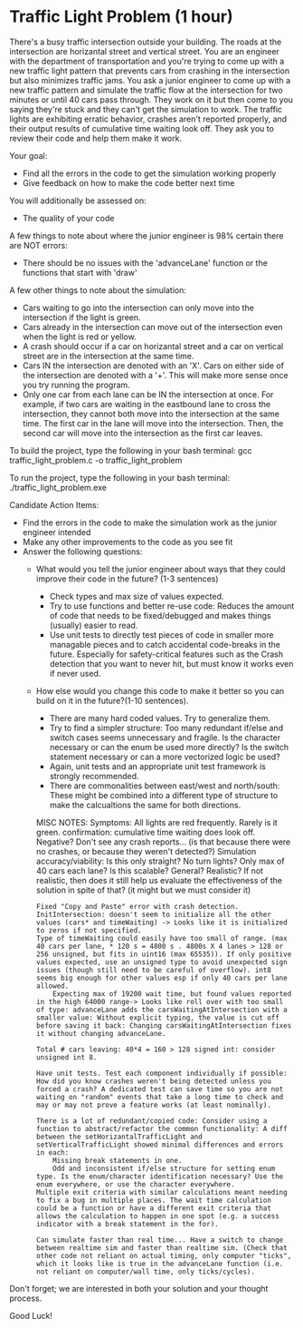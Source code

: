# Traffic Light Problem (1 hour)

There's a busy traffic intersection outside your building. The roads at the intersection are horizantal street and vertical street. 
You are an engineer with the department of transportation and you're trying to come up with a new traffic light pattern that 
prevents cars from crashing in the intersection but also minimizes traffic jams. You ask a junior engineer to come up with a new 
traffic pattern and simulate the traffic flow at the intersection for two minutes or until 40 cars pass through. They work on it 
but then come to you saying they're stuck and they can't get the simulation to work. The traffic lights are exhibiting erratic 
behavior, crashes aren't reported properly, and their output results of cumulative time waiting look off. They ask you to review 
their code and help them make it work.

Your goal:
- Find all the errors in the code to get the simulation working properly
- Give feedback on how to make the code better next time

You will additionally be assessed on:
- The quality of your code

A few things to note about where the junior engineer is 98% certain there are NOT errors:
- There should be no issues with the 'advanceLane' function or the functions that start with 'draw'

A few other things to note about the simulation:
- Cars waiting to go into the intersection can only move into the intersection if the light is green.
- Cars already in the intersection can move out of the intersection even when the light is red or yellow.
- A crash should occur if a car on horizantal street and a car on vertical street are in the intersection at the same time.
- Cars IN the intersection are denoted with an 'X'. Cars on either side of the intersection are denoted with a '+'. 
  This will make more sense once you try running the program.
- Only one car from each lane can be IN the intersection at once. For example, if two cars are waiting in the eastbound 
  lane to cross the intersection, they cannot both move into the intersection at the same time. The first car in the 
  lane will move into the intersection. Then, the second car will move into the intersection as the first car leaves. 

To build the project, type the following in your bash terminal:
gcc traffic_light_problem.c -o traffic_light_problem

To run the project, type the following in your bash terminal:
./traffic_light_problem.exe

Candidate Action Items:
- Find the errors in the code to make the simulation work as the junior engineer intended
- Make any other improvements to the code as you see fit
- Answer the following questions:
  - What would you tell the junior engineer about ways that they could improve their code in the future? (1-3 sentences)
    - Check types and max size of values expected.
	- Try to use functions and better re-use code: Reduces the amount of code that needs to be fixed/debugged and makes things (usually) easier to read.
	- Use unit tests to directly test pieces of code in smaller more managable pieces and to catch accidental code-breaks in the future. Especially for safety-critical features such as the Crash detection that you want to never hit, but must know it works even if never used.
  - How else would you change this code to make it better so you can build on it in the future?(1-10 sentences).
    - There are many hard coded values. Try to generalize them.
	- Try to find a simpler structure: Too many redundant if/else and switch cases seems unnecessary and fragile. Is the character necessary or can the enum be used more directly? Is the switch statement necessary or can a more vectorized logic be used?
	- Again, unit tests and an appropriate unit test framework is strongly recommended.
	- There are commonalities between east/west and north/south: These might be combined into a different type of structure to make the calcualtions the same for both directions. 


	MISC NOTES:
		Symptoms: 
			All lights are red frequently. Rarely is it green. 
			confirmation: cumulative time waiting does look off. Negative?
			Don't see any crash reports... (is that because there were no crashes, or because they weren't detected?)
		Simulation accuracy/viability: 
			Is this only straight? No turn lights?
			Only max of 40 cars each lane? Is this scalable? General? Realistic? If not realistic, then does it still help us evaluate the effectiveness of the solution in spite of that? (it might but we must consider it)
		
		
		Fixed "Copy and Paste" error with crash detection.
		InitIntersection: doesn't seem to initialize all the other values (cars* and timeWaiting) -> Looks like it is initialized to zeros if not specified.
		Type of timeWaiting could easily have too small of range. (max 40 cars per lane, * 120 s = 4800 s . 4800s X 4 lanes > 128 or 256 unsigned, but fits in uint16 (max 65535)). If only positive values expected, use an unsigned type to avoid unexpected sign issues (though still need to be careful of overflow). int8 seems big enough for other values esp if only 40 cars per lane allowed.
			Expecting max of 19200 wait time, but found values reported in the high 64000 range-> Looks like roll over with too small of type: advanceLane adds the carsWaitingAtIntersection with a smaller value: Without explicit typing, the value is cut off before saving it back: Changing carsWaitingAtIntersection fixes it without changing advanceLane.
			
		Total # cars leaving: 40*4 = 160 > 128 signed int: consider unsigned int 8. 
		
		Have unit tests. Test each component individually if possible: How did you know crashes weren't being detected unless you forced a crash? A dedicated test can save time so you are not waiting on "random" events that take a long time to check and may or may not prove a feature works (at least nominally).
		
		There is a lot of redundant/copied code: Consider using a function to abstract/refactor the common functionality: A diff between the setHorizantalTrafficLight and setVerticalTrafficLight showed minimal differences and errors in each: 
			Missing break statements in one.
			Odd and inconsistent if/else structure for setting enum type. Is the enum/character identification necessary? Use the enum everywhere, or use the character everywhere. 
		Multiple exit criteria with similar calculations meant needing to fix a bug in multiple places. The wait time calculation could be a function or have a different exit criteria that allows the calculation to happen in one spot (e.g. a success indicator with a break statement in the for).
		
		Can simulate faster than real time... Have a switch to change between realtime sim and faster than realtime sim. (Check that other code not reliant on actual timing, only computer "ticks", which it looks like is true in the advanceLane function (i.e. not reliant on computer/wall time, only ticks/cycles).
		


Don't forget; we are interested in both your solution and your thought process.

Good Luck!